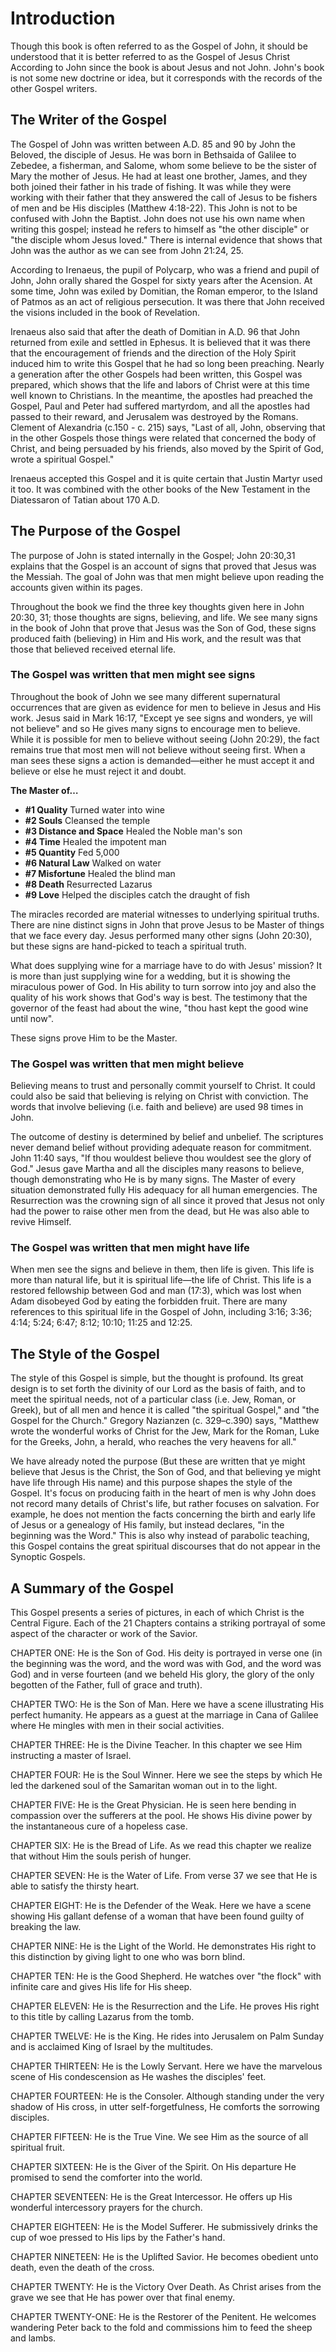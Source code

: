 # Introduction

Though this book is often referred to as the Gospel of John, it should be understood that it is better referred to as the Gospel of Jesus Christ According to John since the book is about Jesus and not John. John&apos;s book is not some new doctrine or idea, but it corresponds with the records of the other Gospel writers.

## The Writer of the Gospel

The Gospel of John was written between A.D. 85 and 90 by John the Beloved, the disciple of Jesus. He was born in Bethsaida of Galilee to Zebedee, a fisherman, and Salome, whom some believe to be the sister of Mary the mother of Jesus. He had at least one brother, James, and they both joined their father in his trade of fishing. It was while they were working with their father that they answered the call of Jesus to be fishers of men and be His disciples (Matthew 4:18-22). This John is not to be confused with John the Baptist. John does not use his own name when writing this gospel; instead he refers to himself as &quot;the other disciple&quot; or &quot;the disciple whom Jesus loved.&quot; There is internal evidence that shows that John was the author as we can see from John 21:24, 25.

According to Irenaeus, the pupil of Polycarp, who was a friend and pupil of John, John orally shared the Gospel for sixty years after the Acension. At some time, John was exiled by Domitian, the Roman emperor, to the Island of Patmos as an act of religious persecution. It was there that John received the visions included in the book of Revelation.

Irenaeus also said that after the death of Domitian in A.D. 96 that John returned from exile and settled in Ephesus. It is believed that it was there that the encouragement of friends and the direction of the Holy Spirit induced him to write this Gospel that he had so long been preaching. Nearly a generation after the other Gospels had been written, this Gospel was prepared, which shows that the life and labors of Christ were at this time well known to Christians. In the meantime, the apostles had preached the Gospel, Paul and Peter had suffered martyrdom, and all the apostles had passed to their reward, and Jerusalem was destroyed by the Romans. Clement of Alexandria (c.150 - c. 215) says, &quot;Last of all, John, observing that in the other Gospels those things were related that concerned the body of Christ, and being persuaded by his friends, also moved by the Spirit of God, wrote a spiritual Gospel.&quot;

Irenaeus accepted this Gospel and it is quite certain that Justin Martyr used it too. It was combined with the other books of the New Testament in the Diatessaron of Tatian about 170 A.D.

## The Purpose of the Gospel

The purpose of John is stated internally in the Gospel; John 20:30,31 explains that the Gospel is an account of signs that proved that Jesus was the Messiah. The goal of John was that men might believe upon reading the accounts given within its pages.

Throughout the book we find the three key thoughts given here in John 20:30, 31; those thoughts are signs, believing, and life. We see many signs in the book of John that prove that Jesus was the Son of God, these signs produced faith (believing) in Him and His work, and the result was that those that believed received eternal life.

### The Gospel was written that men might see signs

Throughout the book of John we see many different supernatural occurrences that are given as evidence for men to believe in Jesus and His work. Jesus said in Mark 16:17, &quot;Except ye see signs and wonders, ye will not believe&quot; and so He gives many signs to encourage men to believe. While it is possible for men to believe without seeing (John 20:29), the fact remains true that most men will not believe without seeing first. When a man sees these signs a action is demanded&mdash;either he must accept it and believe or else he must reject it and doubt.

<b>The Master of&hellip;</b>

<ul>
		<li><b>#1 Quality</b> Turned water into wine</li>
		<li><b>#2 Souls</b> Cleansed the temple</li>
		<li><b>#3 Distance and Space</b> Healed the Noble man&apos;s son</li>
		<li><b>#4 Time</b> Healed the impotent man</li>
		<li><b>#5 Quantity</b> Fed 5,000</li>
		<li><b>#6 Natural Law</b> Walked on water</li>
		<li><b>#7 Misfortune</b> Healed the blind man</li>
		<li><b>#8 Death</b> Resurrected Lazarus</li>
		<li><b>#9 Love</b> Helped the disciples catch the draught of fish</li>
</ul>


The miracles recorded are material witnesses to underlying spiritual truths. There are nine distinct signs in John that prove Jesus to be Master of things that we face every day. Jesus performed many other signs (John 20:30), but these signs are hand-picked to teach a spiritual truth.

What does supplying wine for a marriage have to do with Jesus&apos; mission? It is more than just supplying wine for a wedding, but it is showing the miraculous power of God. In His ability to turn sorrow into joy and also the quality of his work shows that God&apos;s way is best. The testimony that the governor of the feast had about the wine, &quot;thou hast kept the good wine until now&quot;.

These signs prove Him to be the Master.


### The Gospel was written that men might believe

Believing means to trust and personally commit yourself to Christ. It could could also be said that believing is relying on Christ with conviction. The words that involve believing (i.e. faith and believe) are used 98 times in John.

The outcome of destiny is determined by belief and unbelief. The scriptures never demand belief without providing adequate reason for commitment. John 11:40 says, "If thou wouldest believe thou wouldest see the glory of God." Jesus gave Martha and all the disciples many reasons to believe, though demonstrating who He is by many signs. The Master of every situation demonstrated fully His adequacy for all human emergencies. The Resurrection was the crowning sign of all since it proved that Jesus not only had the power to raise other men from the dead, but He was also able to revive Himself.

### The Gospel was written that men might have life

When men see the signs and believe in them, then life is given. This life is more than natural life, but it is spiritual life&mdash;the life of Christ. This life is a restored fellowship between God and man (17:3), which was lost when Adam disobeyed God by eating the forbidden fruit. There are many references to this spiritual life in the Gospel of John, including 3:16; 3:36; 4:14; 5:24; 6:47; 8:12; 10:10; 11:25 and 12:25.

## The Style of the Gospel

The style of this Gospel is simple, but the thought is profound. Its great design is to set forth the divinity of our Lord as the basis of faith, and to meet the spiritual needs, not of a particular class (i.e. Jew, Roman, or Greek), but of all men and hence it is called &quot;the spiritual Gospel,&quot; and &quot;the Gospel for the Church.&quot; Gregory Nazianzen (c. 329&ndash;c.390) says, &quot;Matthew wrote the wonderful works of Christ for the Jew, Mark for the Roman, Luke for the Greeks, John, a herald, who reaches the very heavens for all.&quot;

We have already noted the purpose (But these are written that ye might believe that Jesus is the Christ, the Son of God, and that believing ye might have life through His name) and this purpose shapes the style of the Gospel. It's focus on producing faith in the heart of men is why John does not record many details of Christ's life, but rather focuses on salvation. For example, he does not mention the facts concerning the birth and early life of Jesus or a genealogy of His family, but instead declares, &quot;in the beginning was the Word.&quot; This is also why instead of parabolic teaching, this Gospel contains the great spiritual discourses that do not appear in the Synoptic Gospels.

## A Summary of the Gospel

This Gospel presents a series of pictures, in each of which Christ is the Central Figure. Each of the 21 Chapters contains a striking portrayal of some aspect of the character or work of the Savior.

CHAPTER ONE: He is the Son of God. His deity is portrayed in verse one (in the beginning was the word, and the word was with God, and the word was God) and in verse fourteen (and we beheld His glory, the glory of the only begotten of the Father, full of grace and truth).

CHAPTER TWO: He is the Son of Man. Here we have a scene illustrating His perfect humanity. He appears as a guest at the marriage in Cana of Galilee where He mingles with men in their social activities.

CHAPTER THREE: He is the Divine Teacher. In this chapter we see Him instructing a master of Israel.

CHAPTER FOUR: He is the Soul Winner. Here we see the steps by which He led the darkened soul of the Samaritan woman out in to the light.

CHAPTER FIVE: He is the Great Physician. He is seen here bending in compassion over the sufferers at the pool. He shows His divine power by the instantaneous cure of a hopeless case.

CHAPTER SIX: He is the Bread of Life. As we read this chapter we realize that without Him the souls perish of hunger.

CHAPTER SEVEN: He is the Water of Life. From verse 37 we see that He is able to satisfy the thirsty heart.

CHAPTER EIGHT: He is the Defender of the Weak. Here we have a scene showing His gallant defense of a woman that have been found guilty of breaking the law.

CHAPTER NINE: He is the Light of the World. He demonstrates His right to this distinction by giving light to one who was born blind.

CHAPTER TEN: He is the Good Shepherd. He watches over &quot;the flock&quot; with infinite care and gives His life for His sheep.

CHAPTER ELEVEN: He is the Resurrection and the Life. He proves His right to this title by calling Lazarus from the tomb.

CHAPTER TWELVE: He is the King. He rides into Jerusalem on Palm Sunday and is acclaimed King of Israel by the multitudes.

CHAPTER THIRTEEN: He is the Lowly Servant. Here we have the marvelous scene of His condescension as He washes the disciples' feet.

CHAPTER FOURTEEN: He is the Consoler. Although standing under the very shadow of His cross, in utter self-forgetfulness, He comforts the sorrowing disciples.

CHAPTER FIFTEEN: He is the True Vine. We see Him as the source of all spiritual fruit.

CHAPTER SIXTEEN: He is the Giver of the Spirit. On His departure He promised to send the comforter into the world.

CHAPTER SEVENTEEN: He is the Great Intercessor. He offers up His wonderful intercessory prayers for the church.

CHAPTER EIGHTEEN: He is the Model Sufferer. He submissively drinks the cup of woe pressed to His lips by the Father&apos;s hand.

CHAPTER NINETEEN: He is the Uplifted Savior. He becomes obedient unto death, even the death of the cross.

CHAPTER TWENTY: He is the Victory Over Death. As Christ arises from the grave we see that He has power over that final enemy.

CHAPTER TWENTY-ONE: He is the Restorer of the Penitent. He welcomes wandering Peter back to the fold and commissions him to feed the sheep and lambs.
